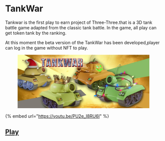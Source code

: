 # TankWar

Tankwar is the first play to earn project of Three-Three.that is a 3D tank battle game adapted from the classic tank battle. In the game, all play can get token tank by the ranking.

At this moment the beta version of the TankWar has been developed,player can log in the game without NFT to play.

<figure><img src=".gitbook/assets/tankwar.png" alt=""><figcaption></figcaption></figure>

{% embed url="https://youtu.be/PU2e_I8RU6I" %}

## [Play](https://tankwar-mint.three-three.co/tankwar.apk)
